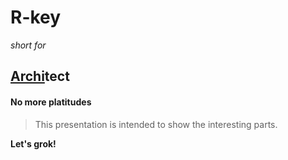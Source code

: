# R-key

*short for*

## <u>Archi</u>tect

#### No more platitudes

> This presentation is intended to show the interesting parts.

**Let's grok!**

<!-- .slide: id="" class="lang" data-modal-title="" data-modal-content=""-->

